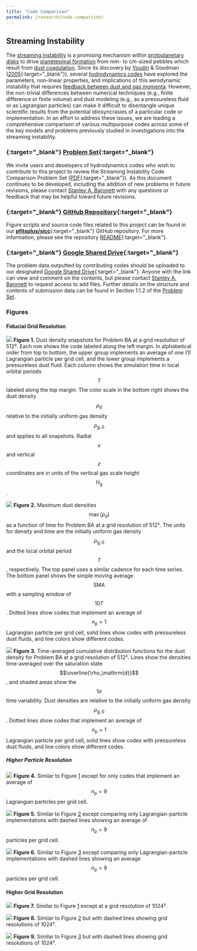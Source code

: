```yaml
---
title: "Code Comparison"
permalink: /research/code-comparison/
---
```

## Streaming Instability

The [streaming instability](/research/fluid-dynamics/#streaming-si) is a promising mechanism within [protoplanetary disks](/research/protoplanetary-disks/) to drive [planetesimal formation](/research/planet-formation/#planetesimal-formation) from mm- to cm-sized pebbles which result from [dust coagulation](/research/planet-formation/#dust-coagulation).
Since its discovery by [Youdin](/team/youdin-andrew/) & Goodman ([2005](https://ui.adsabs.harvard.edu/abs/2005ApJ...620..459Y/abstract){:target="_blank"}), several [hydrodynamics codes](/research/#software-development) have explored the parameters, non-linear properties, and implications of this aerodynamic instability that requires [feedback between dust and gas momenta](/research/fluid-dynamics/#dustgas-dynamics).
However, the non-trivial differences between numerical techniques (e.g., finite difference or finite volume) and dust modeling (e.g., as a pressureless fluid or as Lagrangian particles) can make it difficult to disentangle unique scientific results from the potential idiosyncrasies of a particular code or implementation.
In an effort to address these issues, we are leading a comprehensive comparison of various multipurpose codes across some of the key models and problems previously studied in investigations into the streaming instability.


### [<i class='fa-solid fa-file-pdf'></i>](/assets/docs/research/code-comparison/si/sicc_problem_set.pdf){:target="_blank"} [Problem Set](/assets/docs/research/code-comparison/si/sicc_problem_set.pdf){:target="_blank"}

We invite users and developers of hydrodynamics codes who wish to contribute to this project to review the Streaming Instability Code Comparison Problem Set ([PDF](/assets/docs/research/code-comparison/si/sicc_problem_set.pdf){:target="_blank"}).
As this document continues to be developed, including the addition of new problems in future revisions, please contact [Stanley A. Baronett](/team/baronett-stanley/) with any questions or feedback that may be helpful toward future revisions.


### [<i class='fab fa-fw fa-github'></i>](https://github.com/pfitsplus/sicc){:target="_blank"} [GitHub Repository](https://github.com/pfitsplus/sicc){:target="_blank"}

Figure scripts and source code files related to this project can be found in our [__pfitsplus/sicc__](https://github.com/pfitsplus/sicc){:target="_blank"} GitHub repository.
For more information, please see the repository [README](https://github.com/pfitsplus/sicc/blob/main/README.md){:target="_blank"}.


### [<i class='fab fa-fw fa-google-drive'></i>](https://drive.google.com/drive/folders/14GiJq2lyPePPaCrZzzELsCou5rLTza0v?usp=sharing){:target="_blank"}  [Google Shared Drive](https://drive.google.com/drive/folders/14GiJq2lyPePPaCrZzzELsCou5rLTza0v?usp=sharing){:target="_blank"}

The problem data outputted by contributing codes should be uploaded to our designated [Google Shared Drive](https://drive.google.com/drive/u/1/folders/14GiJq2lyPePPaCrZzzELsCou5rLTza0v){:target="_blank"}.
Anyone with the link can view and comment on the contents, but please contact [Stanley A. Baronett](/team/baronett-stanley/) to request access to add files.
Further details on the structure and contents of submission data can be found in Section 1.1.2 of the [Problem Set](#-problem-set).


### Figures

#### Fiducial Grid Resolution

![](/assets/images/research/code-comparison/si/BA-512_snapshots.png)
**Figure 1.** Dust density snapshots for Problem BA at a grid resolution of 512².
Each row shows the code labeled along the left margin.
In alphabetical order from top to bottom, the upper group implements an average of one (1) Lagrangian particle per grid cell, and the lower group implements a pressureless dust fluid.
Each column shows the simulation time in local orbital periods $$T$$ labeled along the top margin.
The color scale in the bottom right shows the dust density $$\rho_\mathrm{d}$$ relative to the initially uniform gas density $$\rho_\mathrm{g,0}$$ and applies to all snapshots.
Radial $$x$$ and vertical $$z$$ coordinates are in units of the vertical gas scale height $$H_\mathrm{g}$$.

![](/assets/images/research/code-comparison/si/BA-512_time_series.png)
**Figure 2.** Maximum dust densities $$\max(\rho_\mathrm{d})$$ as a function of time for Problem BA at a grid resolution of 512².
The units for density and time are the initially uniform gas density $$\rho_\mathrm{g,0}$$ and the local orbital period $$T$$, respectively.
The top panel uses a similar cadence for each time series.
The bottom panel shows the simple moving average $$\mathrm{SMA}$$ with a sampling window of $$10T$$.
Dotted lines show codes that implement an average of $$n_\mathrm{p} = 1$$ Lagrangian particle per grid cell, solid lines show codes with pressureless dust fluids, and line colors show different codes.

![](/assets/images/research/code-comparison/si/BA-512_CDF.png)
**Figure 3.** Time-averaged cumulative distribution functions for the dust density for Problem BA at a grid resolution of 512².
Lines show the densities time-averaged over the saturation state $$\overline{\rho_\mathrm{d}}$$, and shaded areas show the $$1\sigma$$ time variability.
Dust densities are relative to the initially uniform gas density $$\rho_\mathrm{g,0}$$.
Dotted lines show codes that implement an average of $$n_\mathrm{p} = 1$$ Lagrangian particle per grid cell, solid lines show codes with pressureless dust fluids, and line colors show different codes.


##### Higher Particle Resolution

![](/assets/images/research/code-comparison/si/BA-512-np9_snapshots.png)
**Figure 4.** Similar to Figure [1](#higher-particle-resolution:~:text=Permalink-,Figure%201.,-Dust%20density%20snapshots) except for only codes that implement an average of $$n_\mathrm{p} = 9$$ Lagrangian particles per grid cell.

![](/assets/images/research/code-comparison/si/BA-512-np9_time_series.png)
**Figure 5.** Similar to Figure [2](#higher-particle-resolution:~:text=.-,Figure%202.,-Maximum%20dust%20densities) except comparing only Lagrangian-particle implementations with dashed lines showing an average of $$n_\mathrm{p} = 9$$ particles per grid cell.

![](/assets/images/research/code-comparison/si/BA-512-np9_CDF.png)
**Figure 6.** Similar to Figure [3](#higher-particle-resolution:~:text=show%20different%20codes.-,Figure%203.,-Time%2Daveraged%20cumulative) except comparing only Lagrangian-particle implementations with dashed lines showing an average $$n_\mathrm{p} = 9$$ particles per grid cell.

#### Higher Grid Resolution

![](/assets/images/research/code-comparison/si/BA-1024_snapshots.png)
**Figure 7.** Similar to Figure [1](#higher-particle-resolution:~:text=Permalink-,Figure%201.,-Dust%20density%20snapshots) except at a grid resolution of 1024².

![](/assets/images/research/code-comparison/si/BA-1024_time_series.png)
**Figure 8.** Similar to Figure [2](#higher-particle-resolution:~:text=.-,Figure%202.,-Maximum%20dust%20densities) but with dashed lines showing grid resolutions of 1024².

![](/assets/images/research/code-comparison/si/BA-1024_CDF.png)
**Figure 9.** Similar to Figure [3](#higher-particle-resolution:~:text=show%20different%20codes.-,Figure%203.,-Time%2Daveraged%20cumulative) but with dashed lines showing grid resolutions of 1024².
